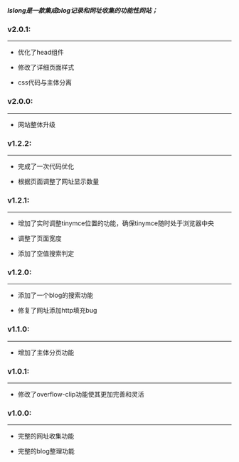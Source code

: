 ***lslong是一款集成blog记录和网址收集的功能性网站；***

### v2.0.1:

---

- 优化了head组件

- 修改了详细页面样式

- css代码与主体分离

### v2.0.0:

---

- 网站整体升级

### v1.2.2:

---

- 完成了一次代码优化

- 根据页面调整了网址显示数量

### v1.2.1:

---

- 增加了实时调整tinymce位置的功能，确保tinymce随时处于浏览器中央

- 调整了页面宽度

- 添加了空值搜索判定

### v1.2.0:

---

- 添加了一个blog的搜索功能

- 修复了网址添加http填充bug

### v1.1.0:

---

- 增加了主体分页功能


### v1.0.1:

---

- 修改了overflow-clip功能使其更加完善和灵活


### v1.0.0:

---

- 完整的网址收集功能

- 完整的blog整理功能
